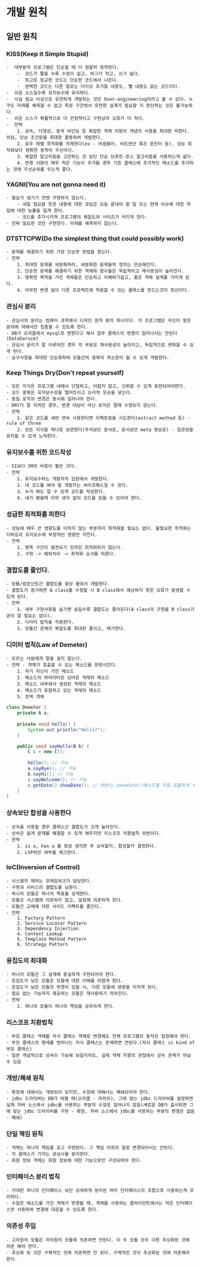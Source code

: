 # 개발 원칙
## 일반 원칙
### KISS(Keep it Simple Stupid)
    -  대부분의 프로그램은 단순할 때 더 원할히 동작한다.
        -  코드가 짧을 수록 수정이 쉽고, 버그가 적고, 쓰기 쉽다.
        -  최고로 정교한 코드는 단순한 코드에서 나온다.
        -  완벽한 코드는 다른 말로는 더이상 추가할 내용도, 뺄 내용도 없는 코드이다.
    -  쉬운 소스일수록 유지보수에 유리하다.
    -  사실 필요 이상으로 유연하게 개발하는 것은 Over-engineering이라고 볼 수 있다. 누구도 미래를 예측할 수 없고 특정 구간에서 유연한 설계가 필요할 지 판단하는 것은 불가능하다.
    -  쉬운 소스가 확률적으로 더 안정적이고 구현상의 오류가 더 적다.
    -  전략
        1. 상속, 다형성, 동적 바인딩 등 복잡한 객체 지향의 개념의 사용을 최대한 피한다. 위임, 단순 조건문을 최대한 활용하여 개발한다.
        2. 로우 레벨 최적화를 자제한다(ex - 어셈블러, 비트연산 혹은 포인터 등). 성능 최적화보다 정확한 동작이 우선이다.
        3. 복잡한 알고리즘을 고민하는 것 보단 단순 브루트-포스 알고리즘을 사용하는게 쉽다.
        4. 변경 사항이 매우 적은 기능이 추가될 경우 기존 클래스에 추가적인 메소드를 추가하는 것에 우선순위를 두는게 좋다.
### YAGNI(You are not gonna need it)
    - 필요가 생기기 전엔 구현하지 않는다.
        - 내일 필요할 듯한 내용에 대한 코딩은 오늘 끝내야 할 일 또는 현재 이슈에 대한 작업에 대한 능률을 잃게 한다.
        - 코드를 추가시키며 프로그램의 복잡도와 사이즈가 커지게 한다.
    - 진짜 필요한 것만 구현한다. 미래를 예측하지 않는다.
### DTSTTCPW(Do the simplest thing that could possibly work)
    - 문제를 해결하기 위한 가장 단순한 방법을 찾는다.
    - 전략
        1. 최대한 문제를 세분화하라, 세분화한 문제들의 정의는 단순해진다.
        2. 단순한 문제를 해결하기 위한 객체와 함수들은 독립적이고 재사용성이 높아진다.
        3. 명확한 목적을 가진 객체들은 단순하고 이해하기쉽고, 좋은 객체 설계를 가지게 된다.
        4. 아무런 변경 없이 다른 프로젝트에 적용할 수 있는 클래스를 만드는것이 최선이다.
### 관심사 분리
    - 관심사의 분리는 컴퓨터 과학에서 디자인 원칙 중의 하나이다. 각 프로그램은 자신이 맡은 분야에 대해서만 집중할 수 있도록 한다.
    - DB가 오라클에서 mysql로 변한다고 해서 업무 클래스의 변경이 일어나서는 안된다(DataSoruce)
    - 관심사 분리가 잘 이루어진 경우 각 부분은 재사용성이 높아지고, 독립적으로 변화할 수 있게 된다.
    - 요구사항을 최대한 단순화하여 모듈간의 중복이 최소한이 될 수 있게 개발한다.
### Keep Things Dry(Don't repeat yourself)
    - 모든 지식은 프로그램 내에서 단일하고, 어렵지 않고, 신뢰할 수 있게 표현되어야한다.
    - 코드 중복은 유지보수성을 떨어트리고 논리적 모순을 낳는다.
    - 동일 로직의 변경은 동시에 일어나야 한다.
    - DRY가 잘 지켜진 경우, 변경 대상이 아닌 로직은 절때 수정되지 않는다.
    - 전략
        1. 같은 코드를 세번 연속 사용한다면 리팩토링을 시도한다(extract method 등) - rule of three
        2. 모든 지식을 하나로 보관한다(주석보단 문서로, 문서보단 meta 정보로) - 일관성을 유지할 수 있게 노력한다.
### 유지보수를 위한 코드작성
    - SI보다 SM의 비용이 훨씬 크다.
    - 전략
        1. 유지보수하는 개발자의 입장에서 개발한다.
        2. 내 코드를 봐야 할 개발자는 싸이코패스일 수 있다.
        3. 누가 봐도 알 수 있게 코드를 작성한다.
        4. 내가 봤을때 아무 생각 없이 코드를 읽을 수 있어야 한다.
### 성급한 최적화를 피한다
    - 성능에 매우 큰 영향도를 미치지 않는 부분까지 최적화할 필요는 없다. 불필요한 최적화는 디버깅과 유지보수에 부정적인 영향만 끼친다.
    - 전략
        1. 병목 구간이 발견되기 전까진 최적화하지 않는다.
        2. 구현 -> 예외처리 -> 최적화 순서를 따른다.
### 결합도를 줄인다.
    - 모듈/컴포넌트간 결합도를 항상 줄여서 개발한다.
    - 결합도가 증가하면 A class를 수정할 시 B class에서 예상하지 못한 오류가 발생할 수 있게 된다.
    - 전략
        1. 세부 구현사항을 숨기면 숨길수록 결합도는 줄어든다(A class의 구현을 B class가 굳이 알 필요는 없다).
        2. 디미터 법칙을 적용한다.
        3. 모듈간 관계의 복잡도를 최대한 줄이고, 제거한다.
### 디미터 법칙(Law of Demeter)
    - 모르는 사람에게 말을 걸지 않는다.
    - 전략 - 객체가 호출할 수 있는 메소드를 한정시킨다.
        1. 자기 자신이 가진 메소드
        2. 메소드의 파라미터로 넘어온 객체의 메소드
        3. 메소드 내부에서 생성된 객체의 메소드
        4. 메소드가 포함하고 있는 객체의 메소드
        5. 전역 객체
```java
class Demeter {
    private A a;
    
    private void hello() {
        System.out.println("Hello?");
    }

    public void sayHello(B b) {
        C c = new C();
        
        hello(); // 가능
        a.sayBye(); // 가능
        b.sayHi(); // 가능
        c.sayWelcome(); // 가능
        c.getDate().showDate(); // 위반(c.showDate()메소드를 직접 호출하게 수정 c.getDate()시 나온 객체가 VO 혹은 DTO라면 디미터 법칙을 위반하지 않지만, BEAN 객체일 경우 디미터 법칙 위반임 - VO나 DTO일 경우 show는 잘 없으므로 위반일 가능성이 높음)
    }
}
```
### 상속보단 합성을 사용한다
    - 상속을 사용할 경우 클래스간 결합도가 크게 높아진다.
    - 상속은 쉽게 문제를 해결할 수 있게 해주지만 리스코프 치환법칙 위반이다.
    - 전략
        1. is a, has a 를 항상 생각한 후 상속할지, 합성할지 결정한다.
        2. LSP위반 여부를 체크한다.
### IoC(Inversion of Control)
    - 시스템의 제어는 프레임워크가 담당한다.
    - 구현과 서비스의 결합도를 낮춘다.
    - 하나의 모듈은 하나의 목표를 갖게한다.
    - 모듈은 시스템에 의존하지 않고, 설정에 의존하게 한다.
    - 모듈간 교체에 대한 사이드 이펙트를 줄인다.
    - 전략
        1. Factory Pattern
        2. Service Locator Pattern
        3. Dependency Injection
        4. Context Lookup
        5. Template Method Pattern
        6. Strategy Pattern
### 응집도의 최대화
    - 하나의 모듈은 그 설계에 충실하게 구현되어야 한다.
    - 응집도가 낮은 모듈은 모듈에 대한 이해를 어렵게 한다.
    - 응집도가 낮은 모듈의 변경이 있을 시, 다른 모듈에 영향을 미치게 된다.
    - 필요 없는 기능까지 제공하는 모듈은 재사용하기 꺼려진다.
    - 전략
        1. 하나의 모듈이 하나의 책임을 공유하게 한다.
### 리스코프 치환법칙
    - 부모 클래스 객체를 자식 클래스 객체로 변경해도 전체 프로그램의 동작은 일정해야 한다.
    - 부모 클래스의 명세를 벗어나는 자식 클래스는 존재하면 안된다.(자식 클래스 is kind of 부모 클래스)
    - 일반 개념적으로 상속이 가능해 보일지라도, 실제 객체 지향의 관점에서 상속 관계가 아닐 수 있음
### 개방/폐쇄 원칙
    - 확장에 대해서는 개방되어 있지만, 수정에 대해서는 폐쇄되어야 한다.
    - jdbc 드라이버는 DB가 바뀔 때(오라클 - 마리아), 그에 맞는 jdbc 드라이버를 설정하면 실제 자바 소스에서 jdbc를 사용하는 부분의 수정은 일어나지 않음(새로운 DB가 출시되면 그에 맞는 jdbc 드라이버를 구현 - 확장, 자바 소스에서 jdbc를 사용하는 부분의 변경은 없음 - 폐쇄)
### 단일 책임 원칙
    - 객체는 하나의 책임을 갖고 구현된다. 그 책임 이외의 일로 변경되어서는 안된다.
    - 각 클래스가 가지는 관심사를 분리한다.
    - 회원 정보 객체는 회원 정보에 대한 기능으로만 구성되어야 한다.
### 인터페이스 분리 법칙
    - 거대한 하나의 인터페이스 보단 상세하게 분리된 여러 인터페이스의 조합으로 사용하는게 유리하다.
    - 수많은 메소드를 가진 객체가 변경될 때, 객체를 사용하는 클라이언트에서는 작은 인터페이스만 사용하여 변경에 대응할 수 있도록 한다.
### 의존성 주입
    - 고차원의 모듈은 저차원의 모듈에 의존하면 안된다. 이 두 모듈 모두 다른 추상화된 것에 의존 해야 한다.
    - 추상화 된 것은 구체적인 것에 의존하면 안 된다. 구체적인 것이 추상화된 것에 의존해야 한다.
    